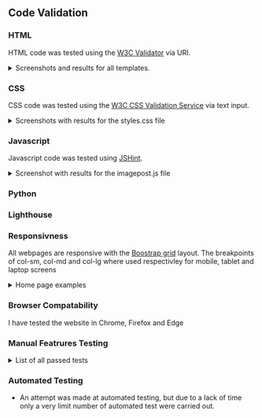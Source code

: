 ## Code Validation

### HTML

HTML code was tested using the [W3C Validator](https://validator.w3.org/) via URI.

<details>
<summary>Screenshots and results for all templates.</summary>
<br>

**HOME**

![No Errors or Warnings to show](documentation/html-home.png)

**IMAGE POST**

![No Errors or Warnings to show](documentation/html-imagepost.png)

**PROFILE**

![No Errors or Warnings to show](documentation/html-profile.png)

**PROFILE POSTS**

![No Errors or Warnings to show](documentation/html-profileposts.png)

**DRAFT POSTS**

![No Errors or Warnings to show](documentation/html-draftposts.png)

**TAGS LIST**

![No Errors or Warnings to show](documentation/html-tagslist.png)

**TAG POSTS**

![No Errors or Warnings to show](documentation/html-tagposts.png)

**UPLOAD IMAGE**

![No Errors or Warnings to show](documentation/html-upload.png)

**NOTIFICATIONS**

![No Errors or Warnings to show](documentation/html-notifications.png)

**REGISTER**

![No Errors or Warnings to show](documentation/html-signup.png)

**LOGIN**

![No Errors or Warnings to show](documentation/html-login.png)

**LOGOUT**

![No Errors or Warnings to show](documentation/html-logout.png)

**ABOUT**

![No Errors or Warnings to show](documentation/html-about.png)

**CONTACT**

![No Errors or Warnings to show](documentation/html-contact.png)

</details>

### CSS

CSS code was tested using the [W3C CSS Validation Service](https://jigsaw.w3.org/css-validator/) via text input. 

<details>

<summary>Screenshots with results for the styles.css file</summary>

![No Error Found](documentation/css-valid.png)

![Valid CSS information](documentation/css-info.png)

</details>

### Javascript

Javascript code was tested using [JSHint](https://jshint.com/).

<details>

<summary>Screenshot with results for the imagepost.js file</summary>

![JSHint feedback](documentation/js-script.png)

the undefined variable of 'bootstrap' is caused by cross referencing scripts

</details>

### Python

### Lighthouse

### Responsivness

All webpages are responsive with the [Boostrap grid](https://getbootstrap.com/docs/5.3/layout/grid/) layout. The breakpoints of col-sm, col-md and col-lg where used respectivley for mobile, tablet and laptop screens

<details>

<summary>Home page examples</summary>

**HOME**

![responsive laptop page](documentation/responsive-laptop.png)

**TABLET**

![responsive tablet page](documentation/responsive-tablet.png)

**MOBILE**

![responsive mobile page](documentation/responsive-mobile.png)

</details>

### Browser Compatability

I have tested the website in Chrome, Firefox and Edge

### Manual Featrures Testing

<details>

<summary>List of all passed tests</summary>

**NAVBAR**

- Navigates to:

  - Home page when logo is clicked
  - Tags page when 'Tags' is clicked
  - Sign up page when 'Register' is clicked
  - Login page when 'Login is clicked
  - Logout page when 'Logout' is clicked
  - Upload page when 'Upload Image' is clicked
  - Notifiactions page when bell icon is clicked
  - Profile page when profile image icon is clicked
  - Search page when 'Search' button is clicked

- On mobile and tablet, opens as dropdown menu when burger button is clicked
- Displays different links based upon user authenticated status

**FOOTER**

- Navigates to:

  - About page when 'About' is clicked
  - Contact page when 'Contact' is clicked

**HOME**

- Displays only approved image posts
- Page navbar available when there are greater than 6 images
- Navigates to selected page when clicked
![Pagination page navbar](documentation/test-page-navbar.png)
- Navigate to specific imagepost when image is clicked

**REGISTER**

- Displays account/signup.html with form
- Click link to 'sign in' navigates to login page
- Successful form submission redirects to home page with alert "Successfully signed in as username."

**LOGIN**

- Displays account/login.html with form
- Click link to 'sign up' navigates to register page
- Successful form submission redirects to home page with alert "Successfully signed in as username."

**LOGOUT**

- Displays account/logout.html
- Click on 'Sign Out' button redirects to home page with alert "You have signed out." 

**IMAGEPOST**

- Displays image card with:

  - Image
  - Working link to uploader's profile
  - Title
  - Thumbs up/down icon if liked/not liked
  - Message
  - Tags
  - Created on
  - Update and Delete button

- Click on image toggles fullscreen image modal
- Click on modal image exits modal
- Click on image thumbs up redirects to page with alert 'Added like to image.'
- Click on image thumbs down redirects to page with alert 'Removed like from image'.
- Click on on thumb icon while not logged in triggers alert 'You must be logged in to like.'
- Click on tag name navigates to related Tag Posts
- Click on Update button navigates to upload page with fields filled in with imagepost instance.
- Click on Delete button launces Delete model
- Click on Delete button in model triggers 'delete_post' and redircts
 to home with alert 'Image deleted!
- Comments displayed with:

  - Working link to author's profile
  - Created on
  - Message
  - Faded and 'This comment is awaiting approval' if draft and request.user is comment.author
  - Edit and Delete buttons if request.user is comment.author

- Click on edit button fill in 'body' field in 'Leave a comment section' and changes button to 'update' in form
- Click on 'Delete' launches Delete Modal with specfic text.
- Click on Delete in the Modal redirects to page with alert 'Comment deleted!'

- Filling in the 'body' of ImageCommentForm and clicking 'Submit' redirects to page with alert 'Comment submitted and awaiting approval'

**TAGS**

- Displays all tags
- Navigates to specific tag when specific tag is clicked

**TAG POSTS**

- Displays all approved images with requested tag
- Displays card with 'No approved images with Tag' when no approved images yet with tag
- Navigate to specific imagepost when image is clicked

**UPLOAD/EDIT IMAGE**

- Displays uploadimage.html with upload_image_form
- Successful form submission redirects to home with alert 'Your Image is awaiting approval'
- If name exists triggers alert 'Name already exists. Please choose an unique name.'
- If not valid image file triggers alert 'Not a valid image file!'
- If image is larger than 20mb triggers alert 'Image file to large!'

**PROFILE**

- Displays profile card with:

  - Profile image
  - Profile username
  - Profile bio
  - Joined date
  - Last login
  - If request.user is profile.user, Edit Profile button

- Click on Edit Profile button launches Profile Update Modal with profile form
- Run same image checks as for EDIT IMAGE
- Successful form submission redirects with alert 'Your Profile Has Been Updated'
- Displays list of approved profile image posts with links to specific image on click
- If request.user is profile.user, displays list of draft profile image posts with links to specific image on click
- If either list has 6 or more images, has link to respective profile posts and profile draft list views with 'Show all' link

**PROFILE IMAGE POSTS**

- Displays paginated list of approved image posts filtered by profile
- Click on image navigates to related image post

**PROFILE DRAFT POSTS**

- Displays paginated list of draft image posts filtered by profile
- Click on image navigates to related image post
- If request.user is not related profile.user to these drafts, raises 403 error.

**NOTIFICATIONS**

- Displays read and unread notifications
- Unread notifications have 'Mark as read' button
- Click on button redirects with alert 'Notification marked as read.'

**SEARCH**

- Displays heading with 'You searched for "searched input"
- Displays image posts related the searched input
- Click on image navigates to related image post
- Empty search displays heading 'No search entered!'
- If no image posts related to searched, displays card with 'No results for "searched"'

**ABOUT**

- Displays About Model rendered to about.html

**CONTACT**

- Displays both ContactInfo Model and ContactForm rendered to contact.html
- Successful form completion redirects with alert "Message sent! We'll get back to you ASAP."

**ADMIN**

- Displays all Models
- Full CRUD functionality over all models

**403, 404 & 500 ERRORS**

- Custom 403.html displays for unauthorised access to profile draft posts
- Custom 404.html displays for not found images, profile and tags
- Custom 500.html displays for server errors

</details>

### Automated Testing

- An attempt was made at automated testing, but due to a lack of time only a very limit number of automated test were carried out.